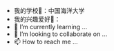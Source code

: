 - 我的学校🏫：中国海洋大学
- 我的兴趣爱好👀：
- 🌱 I’m currently learning ...
- 💞️ I’m looking to collaborate on ...
- 📫 How to reach me ...

<!---
zhaoxic123/zhaoxic123 is a ✨ special ✨ repository because its `README.md` (this file) appears on your GitHub profile.
You can click the Preview link to take a look at your changes.
--->
